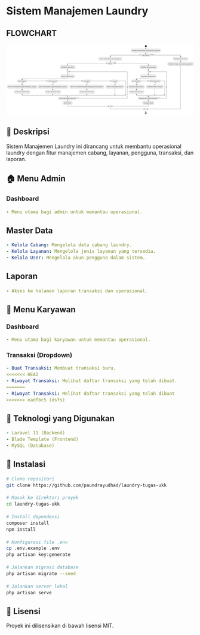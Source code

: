 # Sistem Manajemen Laundry
## FLOWCHART
<img src="flowchart.jpeg">

## 📌 Deskripsi 
Sistem Manajemen Laundry ini dirancang untuk membantu operasional laundry dengan fitur manajemen cabang, layanan, pengguna, transaksi, dan laporan.

## 🏠 Menu Admin
### **Dashboard**
```yaml
- Menu utama bagi admin untuk memantau operasional.
```

## **Master Data**
```yaml
- Kelola Cabang: Mengelola data cabang laundry.
- Kelola Layanan: Mengelola jenis layanan yang tersedia.
- Kelola User: Mengelola akun pengguna dalam sistem.
```

## **Laporan**
```yaml
- Akses ke halaman laporan transaksi dan operasional.
```

## 👥 Menu Karyawan
### **Dashboard**
```yaml
- Menu utama bagi karyawan untuk memantau operasional.
```

### **Transaksi (Dropdown)**
```yaml
- Buat Transaksi: Membuat transaksi baru.
<<<<<<< HEAD
- Riwayat Transaksi: Melihat daftar transaksi yang telah dibuat.
=======
- Riwayat Transaksi: Melihat daftar transaksi yang telah dibuat
>>>>>>> eadfbc5 (dsfs)
```

## 🚀 Teknologi yang Digunakan
```yaml
- Laravel 11 (Backend)
- Blade Template (Frontend)
- MySQL (Database)
```

## 🔧 Instalasi
```sh
# Clone repositori
git clone https://github.com/paundrayudhad/laundry-tugas-ukk

# Masuk ke direktori proyek
cd laundry-tugas-ukk

# Install dependensi
composer install
npm install

# Konfigurasi file .env
cp .env.example .env
php artisan key:generate

# Jalankan migrasi database
php artisan migrate --seed

# Jalankan server lokal
php artisan serve
```

## 📌 Lisensi
Proyek ini dilisensikan di bawah lisensi MIT.

